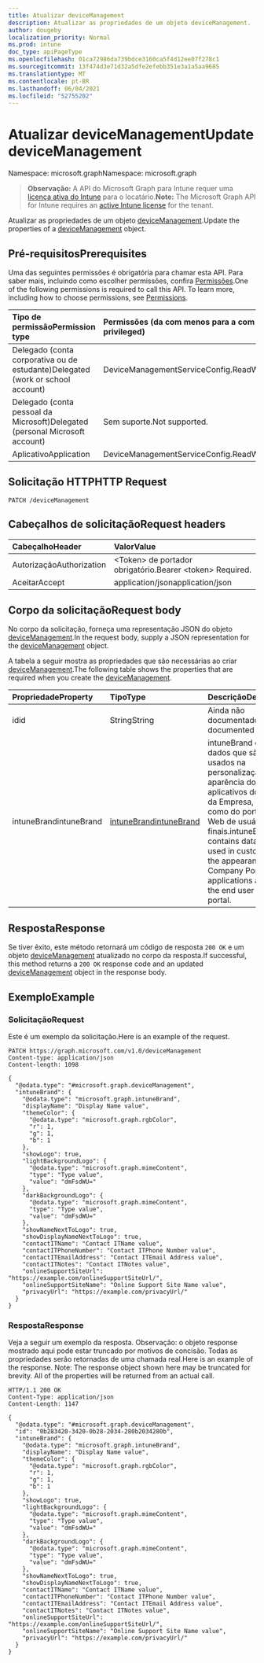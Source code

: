 ```yaml
---
title: Atualizar deviceManagement
description: Atualizar as propriedades de um objeto deviceManagement.
author: dougeby
localization_priority: Normal
ms.prod: intune
doc_type: apiPageType
ms.openlocfilehash: 01ca72986da739bdce3160ca5f4d12ee07f278c1
ms.sourcegitcommit: 13f474d3e71d32a5dfe2efebb351e3a1a5aa9685
ms.translationtype: MT
ms.contentlocale: pt-BR
ms.lasthandoff: 06/04/2021
ms.locfileid: "52755202"
---
```

# <a name="update-devicemanagement"></a><span data-ttu-id="9cf08-103">Atualizar deviceManagement</span><span class="sxs-lookup"><span data-stu-id="9cf08-103">Update deviceManagement</span></span>

<span data-ttu-id="9cf08-104">Namespace: microsoft.graph</span><span class="sxs-lookup"><span data-stu-id="9cf08-104">Namespace: microsoft.graph</span></span>

> <span data-ttu-id="9cf08-105">**Observação:** A API do Microsoft Graph para Intune requer uma [licença ativa do Intune](https://go.microsoft.com/fwlink/?linkid=839381) para o locatário.</span><span class="sxs-lookup"><span data-stu-id="9cf08-105">**Note:** The Microsoft Graph API for Intune requires an [active Intune license](https://go.microsoft.com/fwlink/?linkid=839381) for the tenant.</span></span>

<span data-ttu-id="9cf08-106">Atualizar as propriedades de um objeto [deviceManagement](../resources/intune-onboarding-devicemanagement.md).</span><span class="sxs-lookup"><span data-stu-id="9cf08-106">Update the properties of a [deviceManagement](../resources/intune-onboarding-devicemanagement.md) object.</span></span>

## <a name="prerequisites"></a><span data-ttu-id="9cf08-107">Pré-requisitos</span><span class="sxs-lookup"><span data-stu-id="9cf08-107">Prerequisites</span></span>
<span data-ttu-id="9cf08-p101">Uma das seguintes permissões é obrigatória para chamar esta API. Para saber mais, incluindo como escolher permissões, confira [Permissões](/graph/permissions-reference).</span><span class="sxs-lookup"><span data-stu-id="9cf08-p101">One of the following permissions is required to call this API. To learn more, including how to choose permissions, see [Permissions](/graph/permissions-reference).</span></span>

|<span data-ttu-id="9cf08-110">Tipo de permissão</span><span class="sxs-lookup"><span data-stu-id="9cf08-110">Permission type</span></span>|<span data-ttu-id="9cf08-111">Permissões (da com menos para a com mais privilégios)</span><span class="sxs-lookup"><span data-stu-id="9cf08-111">Permissions (from least to most privileged)</span></span>|
|:---|:---|
|<span data-ttu-id="9cf08-112">Delegado (conta corporativa ou de estudante)</span><span class="sxs-lookup"><span data-stu-id="9cf08-112">Delegated (work or school account)</span></span>|<span data-ttu-id="9cf08-113">DeviceManagementServiceConfig.ReadWrite.All</span><span class="sxs-lookup"><span data-stu-id="9cf08-113">DeviceManagementServiceConfig.ReadWrite.All</span></span>|
|<span data-ttu-id="9cf08-114">Delegado (conta pessoal da Microsoft)</span><span class="sxs-lookup"><span data-stu-id="9cf08-114">Delegated (personal Microsoft account)</span></span>|<span data-ttu-id="9cf08-115">Sem suporte.</span><span class="sxs-lookup"><span data-stu-id="9cf08-115">Not supported.</span></span>|
|<span data-ttu-id="9cf08-116">Aplicativo</span><span class="sxs-lookup"><span data-stu-id="9cf08-116">Application</span></span>|<span data-ttu-id="9cf08-117">DeviceManagementServiceConfig.ReadWrite.All</span><span class="sxs-lookup"><span data-stu-id="9cf08-117">DeviceManagementServiceConfig.ReadWrite.All</span></span>|

## <a name="http-request"></a><span data-ttu-id="9cf08-118">Solicitação HTTP</span><span class="sxs-lookup"><span data-stu-id="9cf08-118">HTTP Request</span></span>
<!-- {
  "blockType": "ignored"
}
-->
``` http
PATCH /deviceManagement
```

## <a name="request-headers"></a><span data-ttu-id="9cf08-119">Cabeçalhos de solicitação</span><span class="sxs-lookup"><span data-stu-id="9cf08-119">Request headers</span></span>
|<span data-ttu-id="9cf08-120">Cabeçalho</span><span class="sxs-lookup"><span data-stu-id="9cf08-120">Header</span></span>|<span data-ttu-id="9cf08-121">Valor</span><span class="sxs-lookup"><span data-stu-id="9cf08-121">Value</span></span>|
|:---|:---|
|<span data-ttu-id="9cf08-122">Autorização</span><span class="sxs-lookup"><span data-stu-id="9cf08-122">Authorization</span></span>|<span data-ttu-id="9cf08-123">&lt;Token&gt; de portador obrigatório.</span><span class="sxs-lookup"><span data-stu-id="9cf08-123">Bearer &lt;token&gt; Required.</span></span>|
|<span data-ttu-id="9cf08-124">Aceitar</span><span class="sxs-lookup"><span data-stu-id="9cf08-124">Accept</span></span>|<span data-ttu-id="9cf08-125">application/json</span><span class="sxs-lookup"><span data-stu-id="9cf08-125">application/json</span></span>|

## <a name="request-body"></a><span data-ttu-id="9cf08-126">Corpo da solicitação</span><span class="sxs-lookup"><span data-stu-id="9cf08-126">Request body</span></span>
<span data-ttu-id="9cf08-127">No corpo da solicitação, forneça uma representação JSON do objeto [deviceManagement](../resources/intune-onboarding-devicemanagement.md).</span><span class="sxs-lookup"><span data-stu-id="9cf08-127">In the request body, supply a JSON representation for the [deviceManagement](../resources/intune-onboarding-devicemanagement.md) object.</span></span>

<span data-ttu-id="9cf08-128">A tabela a seguir mostra as propriedades que são necessárias ao criar [deviceManagement](../resources/intune-onboarding-devicemanagement.md).</span><span class="sxs-lookup"><span data-stu-id="9cf08-128">The following table shows the properties that are required when you create the [deviceManagement](../resources/intune-onboarding-devicemanagement.md).</span></span>

|<span data-ttu-id="9cf08-129">Propriedade</span><span class="sxs-lookup"><span data-stu-id="9cf08-129">Property</span></span>|<span data-ttu-id="9cf08-130">Tipo</span><span class="sxs-lookup"><span data-stu-id="9cf08-130">Type</span></span>|<span data-ttu-id="9cf08-131">Descrição</span><span class="sxs-lookup"><span data-stu-id="9cf08-131">Description</span></span>|
|:---|:---|:---|
|<span data-ttu-id="9cf08-132">id</span><span class="sxs-lookup"><span data-stu-id="9cf08-132">id</span></span>|<span data-ttu-id="9cf08-133">String</span><span class="sxs-lookup"><span data-stu-id="9cf08-133">String</span></span>|<span data-ttu-id="9cf08-134">Ainda não documentado</span><span class="sxs-lookup"><span data-stu-id="9cf08-134">Not yet documented</span></span>|
|<span data-ttu-id="9cf08-135">intuneBrand</span><span class="sxs-lookup"><span data-stu-id="9cf08-135">intuneBrand</span></span>|[<span data-ttu-id="9cf08-136">intuneBrand</span><span class="sxs-lookup"><span data-stu-id="9cf08-136">intuneBrand</span></span>](../resources/intune-onboarding-intunebrand.md)|<span data-ttu-id="9cf08-137">intuneBrand contém dados que são usados na personalização da aparência dos aplicativos do Portal da Empresa, bem como do portal da Web de usuários finais.</span><span class="sxs-lookup"><span data-stu-id="9cf08-137">intuneBrand contains data which is used in customizing the appearance of the Company Portal applications as well as the end user web portal.</span></span>|



## <a name="response"></a><span data-ttu-id="9cf08-138">Resposta</span><span class="sxs-lookup"><span data-stu-id="9cf08-138">Response</span></span>
<span data-ttu-id="9cf08-139">Se tiver êxito, este método retornará um código de resposta `200 OK` e um objeto [deviceManagement](../resources/intune-onboarding-devicemanagement.md) atualizado no corpo da resposta.</span><span class="sxs-lookup"><span data-stu-id="9cf08-139">If successful, this method returns a `200 OK` response code and an updated [deviceManagement](../resources/intune-onboarding-devicemanagement.md) object in the response body.</span></span>

## <a name="example"></a><span data-ttu-id="9cf08-140">Exemplo</span><span class="sxs-lookup"><span data-stu-id="9cf08-140">Example</span></span>

### <a name="request"></a><span data-ttu-id="9cf08-141">Solicitação</span><span class="sxs-lookup"><span data-stu-id="9cf08-141">Request</span></span>
<span data-ttu-id="9cf08-142">Este é um exemplo da solicitação.</span><span class="sxs-lookup"><span data-stu-id="9cf08-142">Here is an example of the request.</span></span>
``` http
PATCH https://graph.microsoft.com/v1.0/deviceManagement
Content-type: application/json
Content-length: 1098

{
  "@odata.type": "#microsoft.graph.deviceManagement",
  "intuneBrand": {
    "@odata.type": "microsoft.graph.intuneBrand",
    "displayName": "Display Name value",
    "themeColor": {
      "@odata.type": "microsoft.graph.rgbColor",
      "r": 1,
      "g": 1,
      "b": 1
    },
    "showLogo": true,
    "lightBackgroundLogo": {
      "@odata.type": "microsoft.graph.mimeContent",
      "type": "Type value",
      "value": "dmFsdWU="
    },
    "darkBackgroundLogo": {
      "@odata.type": "microsoft.graph.mimeContent",
      "type": "Type value",
      "value": "dmFsdWU="
    },
    "showNameNextToLogo": true,
    "showDisplayNameNextToLogo": true,
    "contactITName": "Contact ITName value",
    "contactITPhoneNumber": "Contact ITPhone Number value",
    "contactITEmailAddress": "Contact ITEmail Address value",
    "contactITNotes": "Contact ITNotes value",
    "onlineSupportSiteUrl": "https://example.com/onlineSupportSiteUrl/",
    "onlineSupportSiteName": "Online Support Site Name value",
    "privacyUrl": "https://example.com/privacyUrl/"
  }
}
```

### <a name="response"></a><span data-ttu-id="9cf08-143">Resposta</span><span class="sxs-lookup"><span data-stu-id="9cf08-143">Response</span></span>
<span data-ttu-id="9cf08-p102">Veja a seguir um exemplo da resposta. Observação: o objeto response mostrado aqui pode estar truncado por motivos de concisão. Todas as propriedades serão retornadas de uma chamada real.</span><span class="sxs-lookup"><span data-stu-id="9cf08-p102">Here is an example of the response. Note: The response object shown here may be truncated for brevity. All of the properties will be returned from an actual call.</span></span>
``` http
HTTP/1.1 200 OK
Content-Type: application/json
Content-Length: 1147

{
  "@odata.type": "#microsoft.graph.deviceManagement",
  "id": "0b283420-3420-0b28-2034-280b2034280b",
  "intuneBrand": {
    "@odata.type": "microsoft.graph.intuneBrand",
    "displayName": "Display Name value",
    "themeColor": {
      "@odata.type": "microsoft.graph.rgbColor",
      "r": 1,
      "g": 1,
      "b": 1
    },
    "showLogo": true,
    "lightBackgroundLogo": {
      "@odata.type": "microsoft.graph.mimeContent",
      "type": "Type value",
      "value": "dmFsdWU="
    },
    "darkBackgroundLogo": {
      "@odata.type": "microsoft.graph.mimeContent",
      "type": "Type value",
      "value": "dmFsdWU="
    },
    "showNameNextToLogo": true,
    "showDisplayNameNextToLogo": true,
    "contactITName": "Contact ITName value",
    "contactITPhoneNumber": "Contact ITPhone Number value",
    "contactITEmailAddress": "Contact ITEmail Address value",
    "contactITNotes": "Contact ITNotes value",
    "onlineSupportSiteUrl": "https://example.com/onlineSupportSiteUrl/",
    "onlineSupportSiteName": "Online Support Site Name value",
    "privacyUrl": "https://example.com/privacyUrl/"
  }
}
```




